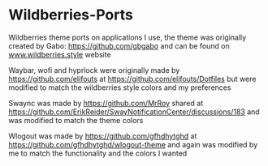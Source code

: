 # Wildberries-Ports

Wildberries theme ports on applications I use, the theme was originally created by Gabo: https://github.com/gbgabo and can be found on www.wildberries.style website

Waybar, wofi and hyprlock were originally made by https://github.com/elifouts at https://github.com/elifouts/Dotfiles but were modified to match the wildberries style colors and my preferences

Swaync was made by https://github.com/MrRoy shared at https://github.com/ErikReider/SwayNotificationCenter/discussions/183 and was modified to match the theme colors

Wlogout was made by https://github.com/gfhdhytghd at https://github.com/gfhdhytghd/wlogout-theme and again was modified by me to match the functionality and the colors I wanted
